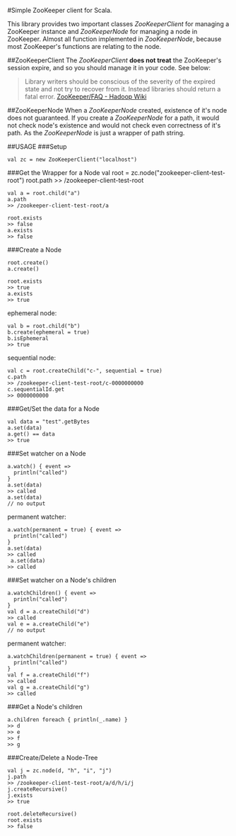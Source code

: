 #Simple ZooKeeper client for Scala.

This library provides two important classes *ZooKeeperClient* for managing
a ZooKeeper instance and *ZooKeeperNode* for managing a node in ZooKeeper.
Almost all function implemented in *ZooKeeperNode*, because most
ZooKeeper's functions are relating to the node.


##ZooKeeperClient
The *ZooKeeperClient* **does not treat** the ZooKeeper's session expire,
and so you should manage it in your code. See below:

> Library writers should be conscious of the severity of the expired state
and not try to recover from it. Instead libraries should return a fatal error.
[ZooKeeper/FAQ - Hadoop Wiki](http://wiki.apache.org/hadoop/ZooKeeper/FAQ "ZooKeeper/FAQ - Hadoop Wiki")


##ZooKeeperNode
When a *ZooKeeperNode* created, existence of it's node does not guaranteed.
If you create a *ZooKeeperNode* for a path,
it would not check node's existence and would not check even correctness of it's path.
As the *ZooKeeperNode* is just a wrapper of path string.



##USAGE
###Setup

    val zc = new ZooKeeperClient("localhost")
    
###Get the Wrapper for a Node
    val root = zc.node("zookeeper-client-test-root")
    root.path
    >> /zookeeper-client-test-root
    
    val a = root.child("a")
    a.path
    >> /zookeeper-client-test-root/a
    
    root.exists
    >> false
    a.exists
    >> false

###Create a Node

    root.create()
    a.create()
    
    root.exists
    >> true
    a.exists
    >> true
    
ephemeral node:

    val b = root.child("b")
    b.create(ephemeral = true)
    b.isEphemeral
    >> true
    
sequential node:

    val c = root.createChild("c-", sequential = true)
    c.path
    >> /zookeeper-client-test-root/c-0000000000
    c.sequentialId.get
    >> 0000000000
     
###Get/Set the data for a Node

    val data = "test".getBytes
    a.set(data)
    a.get() == data
    >> true
     
###Set watcher on a Node

    a.watch() { event =>
      println("called")
    }
    a.set(data)
    >> called
    a.set(data)
    // no output
    
permanent watcher:

    a.watch(permanent = true) { event =>
      println("called")
    }
    a.set(data)
    >> called
     a.set(data)
    >> called

###Set watcher on a Node's children

    a.watchChildren() { event =>
      println("called")
    }
    val d = a.createChild("d")
    >> called
    val e = a.createChild("e")
    // no output
    
permanent watcher:

    a.watchChildren(permanent = true) { event =>
      println("called")
    }
    val f = a.createChild("f")
    >> called
    val g = a.createChild("g")
    >> called

###Get a Node's children

    a.children foreach { println(_.name) }
    >> d
    >> e
    >> f
    >> g

###Create/Delete a Node-Tree

    val j = zc.node(d, "h", "i", "j")
    j.path
    >> /zookeeper-client-test-root/a/d/h/i/j
    j.createRecursive()
    j.exists
    >> true

    root.deleteRecursive()
    root.exists
    >> false
    
    
    
